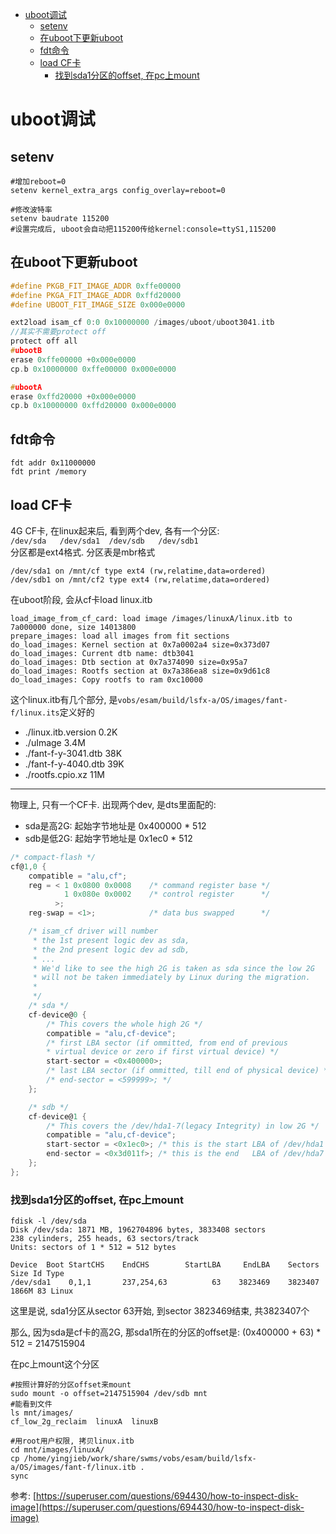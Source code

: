 - [uboot调试](#uboot调试)
  - [setenv](#setenv)
  - [在uboot下更新uboot](#在uboot下更新uboot)
  - [fdt命令](#fdt命令)
  - [load CF卡](#load-cf卡)
    - [找到sda1分区的offset, 在pc上mount](#找到sda1分区的offset-在pc上mount)

# uboot调试
## setenv
```shell
#增加reboot=0
setenv kernel_extra_args config_overlay=reboot=0

#修改波特率
setenv baudrate 115200
#设置完成后, uboot会自动把115200传给kernel:console=ttyS1,115200
```

## 在uboot下更新uboot
```c
#define PKGB_FIT_IMAGE_ADDR 0xffe00000
#define PKGA_FIT_IMAGE_ADDR 0xffd20000
#define UBOOT_FIT_IMAGE_SIZE 0x000e0000

ext2load isam_cf 0:0 0x10000000 /images/uboot/uboot3041.itb
//其实不需要protect off
protect off all
#ubootB
erase 0xffe00000 +0x000e0000
cp.b 0x10000000 0xffe00000 0x000e0000

#ubootA
erase 0xffd20000 +0x000e0000
cp.b 0x10000000 0xffd20000 0x000e0000
```

## fdt命令
```
fdt addr 0x11000000
fdt print /memory
```

## load CF卡
4G CF卡, 在linux起来后, 看到两个dev, 各有一个分区:  
`/dev/sda   /dev/sda1  /dev/sdb   /dev/sdb1`  
分区都是ext4格式. 分区表是mbr格式
```
/dev/sda1 on /mnt/cf type ext4 (rw,relatime,data=ordered)
/dev/sdb1 on /mnt/cf2 type ext4 (rw,relatime,data=ordered)
```
在uboot阶段, 会从cf卡load linux.itb
```
load_image_from_cf_card: load image /images/linuxA/linux.itb to 7a000000 done, size 14013800
prepare_images: load all images from fit sections
do_load_images: Kernel section at 0x7a0002a4 size=0x373d07
do_load_images: Current dtb name: dtb3041
do_load_images: Dtb section at 0x7a374090 size=0x95a7
do_load_images: Rootfs section at 0x7a386ea8 size=0x9d61c8
do_load_images: Copy rootfs to ram 0xc10000
```

这个linux.itb有几个部分, 是`vobs/esam/build/lsfx-a/OS/images/fant-f/linux.its`定义好的
* ./linux.itb.version 0.2K
* ./uImage 3.4M
* ./fant-f-y-3041.dtb 38K
* ./fant-f-y-4040.dtb 39K
* ./rootfs.cpio.xz 11M

----
物理上, 只有一个CF卡. 出现两个dev, 是dts里面配的:
* sda是高2G: 起始字节地址是 0x400000 * 512
* sdb是低2G: 起始字节地址是 0x1ec0 * 512

```c
/* compact-flash */
cf@1,0 {
    compatible = "alu,cf";
    reg = < 1 0x0800 0x0008    /* command register base */
            1 0x080e 0x0002    /* control register      */
          >;
    reg-swap = <1>;            /* data bus swapped      */

    /* isam_cf driver will number
     * the 1st present logic dev as sda,
     * the 2nd present logic dev ad sdb,
     * ...
     * We'd like to see the high 2G is taken as sda since the low 2G
     * will not be taken immediately by Linux during the migration.
     *
     */
    /* sda */
    cf-device@0 {
        /* This covers the whole high 2G */
        compatible = "alu,cf-device";
        /* first LBA sector (if ommitted, from end of previous
        * virtual device or zero if first virtual device) */
        start-sector = <0x400000>;
        /* last LBA sector (if ommitted, till end of physical device) */
        /* end-sector = <599999>; */
    };

    /* sdb */
    cf-device@1 {
        /* This covers the /dev/hda1-7(legacy Integrity) in low 2G */
        compatible = "alu,cf-device";
        start-sector = <0x1ec0>; /* this is the start LBA of /dev/hda1 */
        end-sector = <0x3d011f>; /* this is the end   LBA of /dev/hda7 */
    };
};
```

### 找到sda1分区的offset, 在pc上mount
```
fdisk -l /dev/sda
Disk /dev/sda: 1871 MB, 1962704896 bytes, 3833408 sectors
238 cylinders, 255 heads, 63 sectors/track
Units: sectors of 1 * 512 = 512 bytes

Device  Boot StartCHS    EndCHS        StartLBA     EndLBA    Sectors  Size Id Type
/dev/sda1    0,1,1       237,254,63          63    3823469    3823407 1866M 83 Linux
```
这里是说, sda1分区从sector 63开始, 到sector 3823469结束, 共3823407个

那么, 因为sda是cf卡的高2G, 那sda1所在的分区的offset是:
(0x400000 + 63) * 512 = 2147515904

在pc上mount这个分区
```shell
#按照计算好的分区offset来mount
sudo mount -o offset=2147515904 /dev/sdb mnt
#能看到文件
ls mnt/images/
cf_low_2g_reclaim  linuxA  linuxB

#用root用户权限, 拷贝linux.itb
cd mnt/images/linuxA/
cp /home/yingjieb/work/share/swms/vobs/esam/build/lsfx-a/OS/images/fant-f/linux.itb .
sync
```

参考: [https://superuser.com/questions/694430/how-to-inspect-disk-image](https://superuser.com/questions/694430/how-to-inspect-disk-image)


